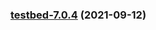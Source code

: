 
<a name="testbed-7.0.4"></a>
### [testbed-7.0.4](https://github.com/truecharts/apps/compare/testbed-7.0.3...testbed-7.0.4) (2021-09-12)
